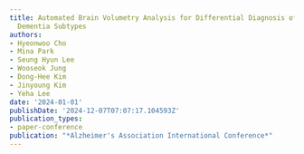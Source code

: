 ```yaml
---
title: Automated Brain Volumetry Analysis for Differential Diagnosis of Frontotemporal
  Dementia Subtypes
authors:
- Hyeonwoo Cho
- Mina Park
- Seung Hyun Lee
- Wooseok Jung
- Dong-Hee Kim
- Jinyoung Kim
- Yeha Lee
date: '2024-01-01'
publishDate: '2024-12-07T07:07:17.104593Z'
publication_types:
- paper-conference
publication: "*Alzheimer's Association International Conference*"
---
```

